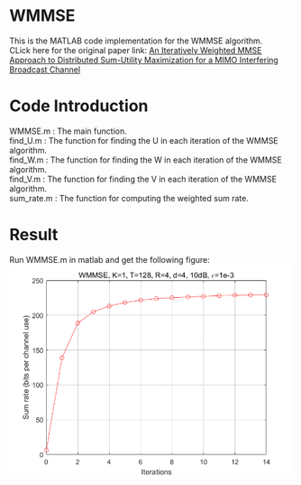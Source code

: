 # WMMSE
This is the MATLAB code implementation for the WMMSE algorithm.  
CLick here for the original paper link: [An Iteratively Weighted MMSE Approach to Distributed Sum-Utility Maximization for a MIMO Interfering Broadcast Channel](http://ieeexplore.ieee.org/document/5756489/)  
# Code Introduction
WMMSE.m : The main function.  
find_U.m : The function for finding the U in each iteration of the WMMSE algorithm.  
find_W.m : The function for finding the W in each iteration of the WMMSE algorithm.  
find_V.m : The function for finding the V in each iteration of the WMMSE algorithm.   
sum_rate.m : The function for computing the weighted sum rate.  
# Result  
Run WMMSE.m in matlab and get the following figure:  
![result](result.png)  
